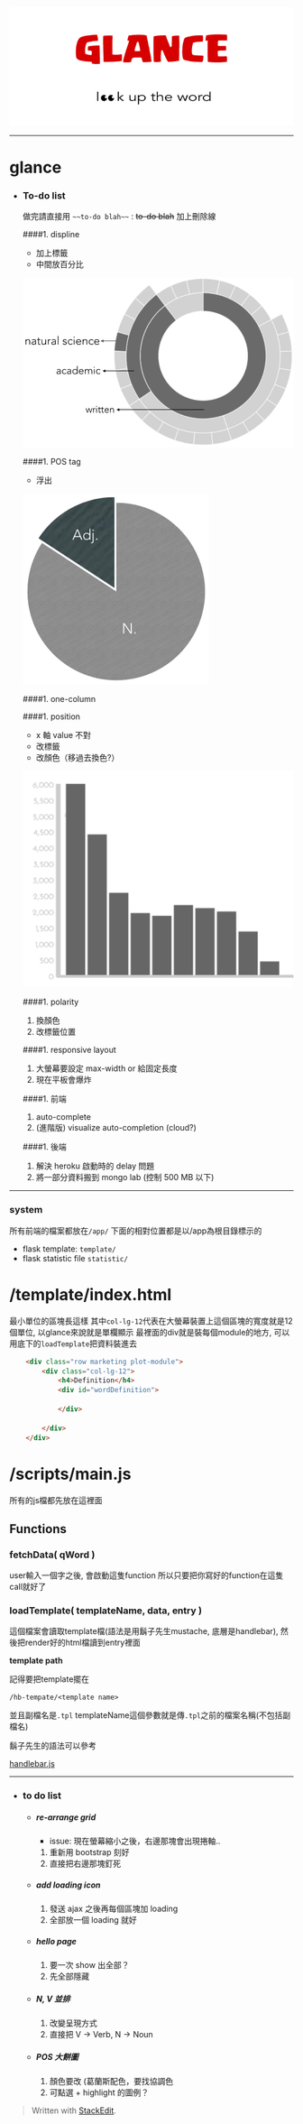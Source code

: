 ![image](img/logo.png)


---

glance
======

* ### To-do list

    做完請直接用 `~~to-do blah~~` : ~~to-do blah~~ 加上刪除線

    ####1. displine
    * 加上標籤
    * 中間放百分比
    
    ![image](img/displine.png)
    
    ####1. POS tag
    * 浮出
    
    ![image](img/pos.png)
    
    ####1. one-column
    
    ####1. position
    * x 軸 value 不對
    * 改標籤
    * 改顏色（移過去換色?）
    
    ![image](img/position.png)

    ####1. polarity
    1. 換顏色
    1. 改標籤位置
    
    ####1. responsive layout
    1. 大螢幕要設定 max-width or 給固定長度
    1. 現在平板會爆炸
    
    
    ####1. 前端
    1. auto-complete
    1. (進階版) visualize auto-completion (cloud?)
    
    ####1. 後端
    1. 解決 heroku 啟動時的 delay 問題
    1. 將一部分資料搬到 mongo lab (控制 500 MB 以下)
    
    

---

### system

所有前端的檔案都放在`/app/`
下面的相對位置都是以/app為根目錄標示的

* flask template: `template/`
* flask statistic file `statistic/`

# /template/index.html
最小單位的區塊長這樣
其中`col-lg-12`代表在大螢幕裝置上這個區塊的寬度就是12個單位, 以glance來說就是單欄顯示
最裡面的div就是裝每個module的地方, 可以用底下的`loadTemplate`把資料裝進去

```html
    <div class="row marketing plot-module">
        <div class="col-lg-12">
            <h4>Definition</h4>
            <div id="wordDefinition">

            </div>

        </div>
    </div>
```






# /scripts/main.js

所有的js檔都先放在這裡面

## Functions

### fetchData( qWord )

user輸入一個字之後, 會啟動這隻function
所以只要把你寫好的function在這隻call就好了




### loadTemplate( templateName, data, entry )

這個檔案會讀取template檔(語法是用鬍子先生mustache, 底層是handlebar), 然後把render好的html檔讀到entry裡面

**template path**
    
記得要把template擺在

    /hb-tempate/<template name>    

並且副檔名是`.tpl`
templateName這個參數就是傳`.tpl`之前的檔案名稱(不包括副檔名)
    
鬍子先生的語法可以參考

[handlebar.js](http://handlebarsjs.com/)



---

* ### to do list
    
    * ##### re-arrange grid
    
        * issue: 現在螢幕縮小之後，右邊那塊會出現捲軸..
        
        1. 重新用 bootstrap 刻好
        2. 直接把右邊那塊釘死
    
    * ##### add loading icon
        1. 發送 ajax 之後再每個區塊加 loading
        2. 全部放一個 loading 就好
    
    * ##### hello page
        1. 要一次 show 出全部？
        2. 先全部隱藏
    
    * ##### N, V 並排
        1. 改變呈現方式
        2. 直接把 V -> Verb, N -> Noun
        
    * ##### POS 大餅圖
        1. 顏色要改 (葛蘭斯配色，要找協調色
        2. 可點選 + highlight 的圖例？
    
    



> Written with [StackEdit](https://stackedit.io/).

